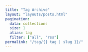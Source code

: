 ```yaml
---
title: "Tag Archive"
layout: "layouts/posts.html"
pagination:
  data: collections
  size: 1
  alias: tag
  filter: ["all", "rss"]
permalink: "/tag/{{ tag | slug }}/"
---
```

